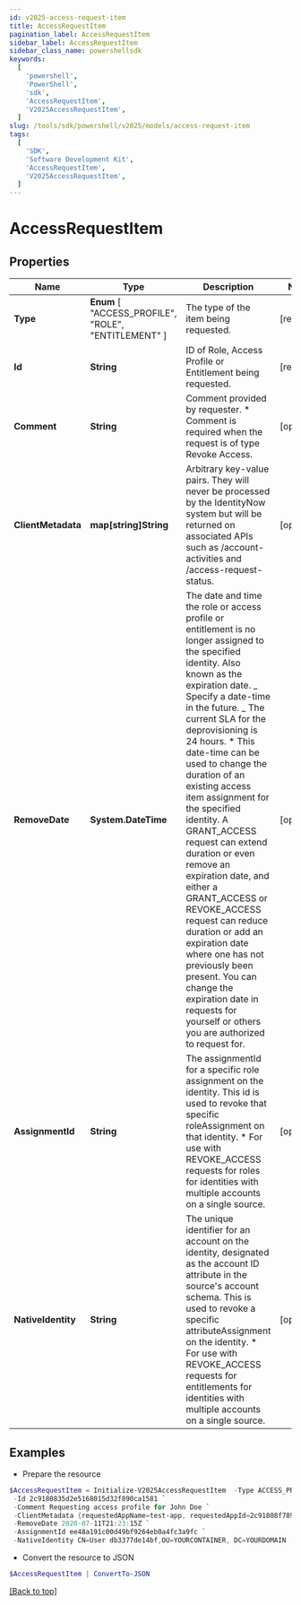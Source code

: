 ```yaml
---
id: v2025-access-request-item
title: AccessRequestItem
pagination_label: AccessRequestItem
sidebar_label: AccessRequestItem
sidebar_class_name: powershellsdk
keywords:
  [
    'powershell',
    'PowerShell',
    'sdk',
    'AccessRequestItem',
    'V2025AccessRequestItem',
  ]
slug: /tools/sdk/powershell/v2025/models/access-request-item
tags:
  [
    'SDK',
    'Software Development Kit',
    'AccessRequestItem',
    'V2025AccessRequestItem',
  ]
---
```


# AccessRequestItem

## Properties

| Name | Type | Description | Notes |
| --- | --- | --- | --- |
| **Type** | **Enum** [ "ACCESS_PROFILE", "ROLE", "ENTITLEMENT" ] | The type of the item being requested. | [required] |
| **Id** | **String** | ID of Role, Access Profile or Entitlement being requested. | [required] |
| **Comment** | **String** | Comment provided by requester. \* Comment is required when the request is of type Revoke Access. | [optional] |
| **ClientMetadata** | **map[string]String** | Arbitrary key-value pairs. They will never be processed by the IdentityNow system but will be returned on associated APIs such as /account-activities and /access-request-status. | [optional] |
| **RemoveDate** | **System.DateTime** | The date and time the role or access profile or entitlement is no longer assigned to the specified identity. Also known as the expiration date. _ Specify a date-time in the future. _ The current SLA for the deprovisioning is 24 hours. \* This date-time can be used to change the duration of an existing access item assignment for the specified identity. A GRANT_ACCESS request can extend duration or even remove an expiration date, and either a GRANT_ACCESS or REVOKE_ACCESS request can reduce duration or add an expiration date where one has not previously been present. You can change the expiration date in requests for yourself or others you are authorized to request for. | [optional] |
| **AssignmentId** | **String** | The assignmentId for a specific role assignment on the identity. This id is used to revoke that specific roleAssignment on that identity. \* For use with REVOKE_ACCESS requests for roles for identities with multiple accounts on a single source. | [optional] |
| **NativeIdentity** | **String** | The unique identifier for an account on the identity, designated as the account ID attribute in the source's account schema. This is used to revoke a specific attributeAssignment on the identity. \* For use with REVOKE_ACCESS requests for entitlements for identities with multiple accounts on a single source. | [optional] |

## Examples

- Prepare the resource

```powershell
$AccessRequestItem = Initialize-V2025AccessRequestItem  -Type ACCESS_PROFILE `
 -Id 2c9180835d2e5168015d32f890ca1581 `
 -Comment Requesting access profile for John Doe `
 -ClientMetadata {requestedAppName=test-app, requestedAppId=2c91808f7892918f0178b78da4a305a1} `
 -RemoveDate 2020-07-11T21:23:15Z `
 -AssignmentId ee48a191c00d49bf9264eb0a4fc3a9fc `
 -NativeIdentity CN=User db3377de14bf,OU=YOURCONTAINER, DC=YOURDOMAIN
```

- Convert the resource to JSON

```powershell
$AccessRequestItem | ConvertTo-JSON
```

[[Back to top]](#)
